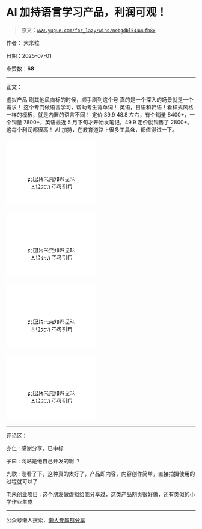 # AI 加持语言学习产品，利润可观！

> 原文：[`www.yuque.com/for_lazy/wind/nebgdbl544wufb8x`](https://www.yuque.com/for_lazy/wind/nebgdbl544wufb8x)

作者： 大米粒

日期：2025-07-01

点赞数：**68**

* * *

正文：

虚拟产品 刷其他风向标的时候，顺手刷到这个号 真的是一个深入的场景就是一个需求！ 这个专门做语言学习，帮助考生背单词！
英语，日语和韩语！看样式风格一样的模板，就是内置的语言不同！ 定价 39.9
48.8 左右，有个销量 8400+，一个销量 7800+，英语最近 5 月下旬才开始发笔记，49.9 定价就销售了 2800+。这每个利润都很高！
AI 加持，在教育道路上很多工具🛠️，都值得试一下。

![](img/78c88ac2f0fc4036bde5e341443fae1f.png "None")

![](img/8d155493557bf9045ffe37ab5ed816ef.png "None")

![](img/9a75cca262644e9ed1489599054c38aa.png "None")

![](img/a5183718077d84e712b51b24635dd602.png "None")

* * *

评论区：

亦仁 : 感谢分享，已中标

子曰 : 网站是他自己开发的啊 ？

九歌 : 刚看了下，这种真的太好了，产品即内容，内容创作简单，直接拍摄使用的过程就可以了

老朱创业项目 : 这个朋友做虚拟给我分享过，这类产品网页很好做，还有类似的小学作业生成

* * *

公众号懒人搜索，[懒人专属群分享](https://lazybook.fun/#/blog/group)